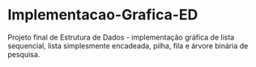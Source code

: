 # Implementacao-Grafica-ED
Projeto final de Estrutura de Dados - implementação gráfica de lista sequencial, lista simplesmente encadeada, pilha, fila e árvore binária de pesquisa.
